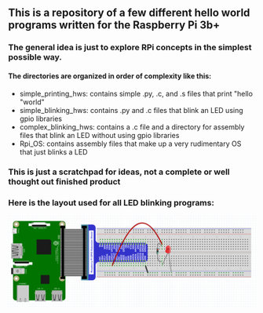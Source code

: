## This is a repository of a few different hello world programs written for the Raspberry Pi 3b+

### The general idea is just to explore RPi concepts in the simplest possible way.

#### The directories are organized in order of complexity like this:
- simple_printing_hws: contains simple .py, .c, and .s files that print "hello "world"
- simple_blinking_hws: contains .py and .c files that blink an LED using gpio libraries
- complex_blinking_hws: contains a .c file and a directory for assembly files that blink an LED without using gpio libraries
- Rpi_OS: contains assembly files that make up a very rudimentary OS that just blinks a LED

### This is just a scratchpad for ideas, not a complete or well thought out finished product 

### Here is the layout used for all LED blinking programs:
![Alt text](./GPIO_LED_layout.png?raw=true "Title") 
